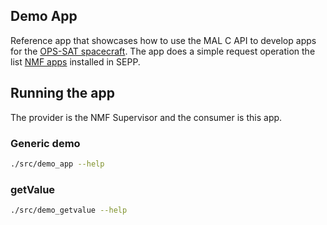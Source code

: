 ## Demo App
Reference app that showcases how to use the MAL C API to develop apps for the [OPS-SAT spacecraft](https://opssat1.esoc.esa.int/). The app does a simple request operation the list [NMF apps](https://nanosat-mo-framework.github.io/) installed in SEPP.

## Running the app
The provider is the NMF Supervisor and the consumer is this app.

### Generic demo
```bash
./src/demo_app --help
```

### getValue
```bash
./src/demo_getvalue --help
```
